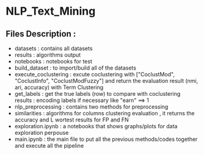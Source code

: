 # NLP_Text_Mining
## Files Description :
- datasets : contains all datasets
- results : algorithms output
- notebooks : notebooks for test
- build_dataset : to import/build all of the datasets
- execute_coclustering : excute coclustering with ["CoclustMod", "CoclustInfo", "CoclustModFuzzy"] and return the evaluation result (nmi, ari, accuracy) 
with Term Clustering 
- get_labels : get the true labels (row) to compare with coclustering results : encoding labels if necessary like "earn" ==> 1
- nlp_preprocessing : contains two methods for preprocessing 
- similarities : algorithms for columns clustering evaluation , it returns the accuracy and L wortest results for FP and FN
- exploration.ipynb : a notebooks that shows graphs/plots for data exploration perpouse
- main.ipynb : the main file to put all the previous methods/codes together and execute all the pipeline
